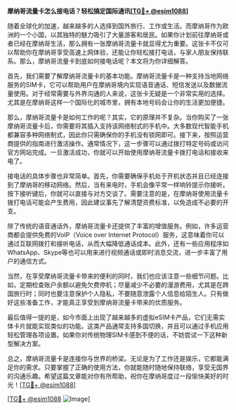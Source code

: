 **摩纳哥流量卡怎么接电话？轻松搞定国际通讯[[TG💪+ @esim1088](https://t.me/s/esim1088)]**

随着全球化的加速，越来越多的人选择到国外旅行、工作或生活。而摩纳哥作为欧洲的一个小国，以其独特的魅力吸引了大量游客和居民。如果你计划前往摩纳哥或者已经在摩纳哥生活，那么拥有一张摩纳哥流量卡就显得尤为重要。这张卡不仅可以帮助你在摩纳哥享受高速上网体验，还能让你轻松接打电话，与家人朋友保持联系。那么，摩纳哥流量卡到底如何接电话呢？本文将为你详细解答。

首先，我们需要了解摩纳哥流量卡的基本功能。摩纳哥流量卡是一种支持当地网络服务的SIM卡，它可以帮助用户在摩纳哥境内实现语音通话、短信发送以及数据流量使用。对于经常需要与外界沟通的人来说，这张卡无疑是一个非常实用的选择。尤其是在摩纳哥这样一个国际化的城市里，拥有本地号码会让你的生活更加便捷。

那么，摩纳哥流量卡是如何工作的呢？其实，它的原理并不复杂。当你购买了一张摩纳哥流量卡后，你需要将其插入支持该网络制式的手机中。大多数现代智能手机都兼容多种网络制式，因此你只需确保你的手机没有锁网即可。接下来，按照运营商提供的指南进行激活操作。通常情况下，这一步骤可以通过拨打特定号码或访问官方网站完成。一旦激活成功，你就可以开始使用摩纳哥流量卡拨打电话和接收来电了。

接电话的具体步骤也非常简单。首先，你需要确保手机处于开机状态并且已经连接到了摩纳哥的移动网络。然后，当有来电时，手机会像平常一样响铃提示你接听。按下接听键后，你就可以直接与对方交谈了。需要注意的是，在摩纳哥使用流量卡拨打电话可能会产生费用，因此建议事先了解清楚资费标准，以免造成不必要的开支。

除了传统的语音通话外，摩纳哥流量卡还提供了丰富的增值服务。例如，许多运营商都会提供免费的VoIP（Voice over Internet Protocol）服务，这意味着你可以通过互联网拨打和接听电话，从而大幅降低通话成本。此外，还有一些应用程序如WhatsApp、Skype等也可以用来进行视频通话或即时消息交流，进一步丰富了用户的通信方式。

当然，在享受摩纳哥流量卡带来的便利的同时，我们也应该注意一些细节问题。比如，定期检查账户余额以避免欠费停机；尽量减少不必要的漫游费用，尤其是在跨国旅行时；同时也要注意保护个人隐私，不要随意泄露个人信息给陌生人。只有做好这些准备工作，才能真正享受到摩纳哥流量卡带来的优质服务。

最后值得一提的是，如今市面上出现了越来越多的虚拟eSIM卡产品，它们无需实体卡片就能实现类似的功能。这类产品通常支持多国切换，并且可以通过手机应用轻松管理各项设置。如果你对传统物理SIM卡感到不便的话，不妨尝试一下这种新型解决方案。

总之，摩纳哥流量卡是连接你与世界的桥梁。无论是为了工作还是娱乐，它都能满足你的需求。只要掌握了正确的使用方法，你就能随时随地保持联络，享受无国界的沟通乐趣。希望这篇文章能对你有所帮助，祝你在摩纳哥度过一段愉快美好的时光！[[TG💪+ @esim1088](https://t.me/s/esim1088)]

[[TG💪+ @esim1088](https://t.me/s/esim1088) ![Image](https://i.postimg.cc/4NQfJmqS/Snipaste-2025-05-13-00-14-12.png)]